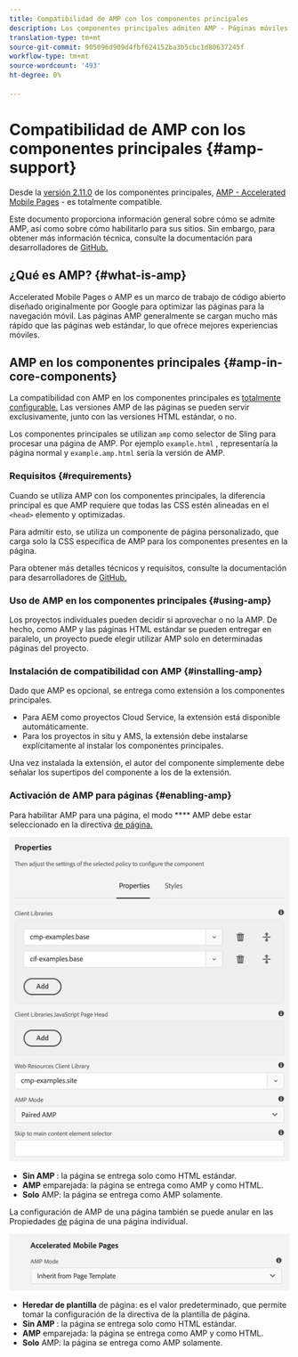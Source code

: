 ```yaml
---
title: Compatibilidad de AMP con los componentes principales
description: Los componentes principales admiten AMP - Páginas móviles aceleradas
translation-type: tm+mt
source-git-commit: 905096d909d4fbf624152ba3b5cbc1d80637245f
workflow-type: tm+mt
source-wordcount: '493'
ht-degree: 0%

---
```



# Compatibilidad de AMP con los componentes principales {#amp-support}

Desde la [versión 2.11.0](/help/versions.md) de los componentes principales, [AMP - Accelerated Mobile Pages](https://developers.google.com/amp) - es totalmente compatible.

Este documento proporciona información general sobre cómo se admite AMP, así como sobre cómo habilitarlo para sus sitios. Sin embargo, para obtener más información técnica, consulte la documentación para desarrolladores de [GitHub.](https://github.com/adobe/aem-core-wcm-components/tree/master/extensions/amp)

## ¿Qué es AMP? {#what-is-amp}

Accelerated Mobile Pages o AMP es un marco de trabajo de código abierto diseñado originalmente por Google para optimizar las páginas para la navegación móvil. Las páginas AMP generalmente se cargan mucho más rápido que las páginas web estándar, lo que ofrece mejores experiencias móviles.

## AMP en los componentes principales {#amp-in-core-components}

La compatibilidad con AMP en los componentes principales es [totalmente configurable.](#enabling-amp) Las versiones AMP de las páginas se pueden servir exclusivamente, junto con las versiones HTML estándar, o no.

Los componentes principales se utilizan `amp` como selector de Sling para procesar una página de AMP. Por ejemplo `example.html` , representaría la página normal y `example.amp.html` sería la versión de AMP.

### Requisitos {#requirements}

Cuando se utiliza AMP con los componentes principales, la diferencia principal es que AMP requiere que todas las CSS estén alineadas en el `<head>` elemento y optimizadas.

Para admitir esto, se utiliza un componente de página personalizado, que carga solo la CSS específica de AMP para los componentes presentes en la página.

Para obtener más detalles técnicos y requisitos, consulte la documentación para desarrolladores de [GitHub.](https://github.com/adobe/aem-core-wcm-components/tree/master/extensions/amp)

### Uso de AMP en los componentes principales {#using-amp}

Los proyectos individuales pueden decidir si aprovechar o no la AMP. De hecho, como AMP y las páginas HTML estándar se pueden entregar en paralelo, un proyecto puede elegir utilizar AMP solo en determinadas páginas del proyecto.

### Instalación de compatibilidad con AMP {#installing-amp}

Dado que AMP es opcional, se entrega como extensión a los componentes principales.

* Para AEM como proyectos Cloud Service, la extensión está disponible automáticamente.
* Para los proyectos in situ y AMS, la extensión debe instalarse explícitamente al instalar los componentes principales.

Una vez instalada la extensión, el autor del componente simplemente debe señalar los supertipos del componente a los de la extensión.

### Activación de AMP para páginas {#enabling-amp}

Para habilitar AMP para una página, el modo **** AMP debe estar seleccionado en la directiva [de página.](https://docs.adobe.com/content/help/en/experience-manager-65/authoring/siteandpage/templates.html#editingatemplatepagepolicies)

![Opciones de directiva de página AMP](/help/assets/amp-policy.png)

* **Sin AMP** : la página se entrega solo como HTML estándar.
* **AMP** emparejada: la página se entrega como AMP y como HTML.
* **Solo** AMP: la página se entrega como AMP solamente.

La configuración de AMP de una página también se puede anular en las Propiedades [de](https://docs.adobe.com/content/help/en/experience-manager-65/authoring/authoring/editing-page-properties.html) página de una página individual.

![Propiedades de página AMP](/help/assets/amp-page-properties.png)

* **Heredar de plantilla** de página: es el valor predeterminado, que permite tomar la configuración de la directiva de la plantilla de página.
* **Sin AMP** : la página se entrega solo como HTML estándar.
* **AMP** emparejada: la página se entrega como AMP y como HTML.
* **Solo** AMP: la página se entrega como AMP solamente.
